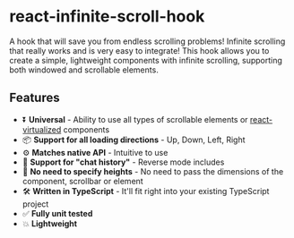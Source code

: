 # react-infinite-scroll-hook

A hook that will save you from endless scrolling problems! Infinite scrolling that really works and is very easy to integrate!
This hook allows you to create a simple, lightweight components with infinite scrolling, supporting both windowed and scrollable elements.

## Features

- ⏬ **Universal** - Ability to use all types of scrollable elements or [react-virtualized](https://www.npmjs.com/package/react-virtualized) components
- 📦 **Support for all loading directions** - Up, Down, Left, Right
- ⚙️ **Matches native API** - Intuitive to use
- 💬 **Support for "chat history"** - Reverse mode includes
- 📏 **No need to specify heights** - No need to pass the dimensions of the component, scrollbar or element
- 🛠 **Written in TypeScript** - It'll fit right into your existing TypeScript
  project
- ✅ **Fully unit tested**
- 💥 **Lightweight**
